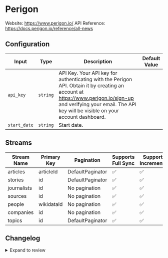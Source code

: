 # Perigon
Website: https://www.perigon.io/
API Reference: https://docs.perigon.io/reference/all-news

## Configuration

| Input | Type | Description | Default Value |
|-------|------|-------------|---------------|
| `api_key` | `string` | API Key. Your API key for authenticating with the Perigon API. Obtain it by creating an account at https://www.perigon.io/sign-up and verifying your email. The API key will be visible on your account dashboard. |  |
| `start_date` | `string` | Start date.  |  |

## Streams
| Stream Name | Primary Key | Pagination | Supports Full Sync | Supports Incremental |
|-------------|-------------|------------|---------------------|----------------------|
| articles | articleId | DefaultPaginator | ✅ |  ✅  |
| stories | id | DefaultPaginator | ✅ |  ✅  |
| journalists | id | No pagination | ✅ |  ✅  |
| sources | id | No pagination | ✅ |  ✅  |
| people | wikidataId | No pagination | ✅ |  ✅  |
| companies | id | No pagination | ✅ |  ✅  |
| topics | id | DefaultPaginator | ✅ |  ✅  |

## Changelog

<details>
  <summary>Expand to review</summary>

| Version          | Date              | Pull Request | Subject        |
|------------------|-------------------|--------------|----------------|
| 0.0.8 | 2025-07-05 | [62578](https://github.com/airbytehq/airbyte/pull/62578) | Update dependencies |
| 0.0.7 | 2025-06-28 | [62326](https://github.com/airbytehq/airbyte/pull/62326) | Update dependencies |
| 0.0.6 | 2025-06-21 | [61873](https://github.com/airbytehq/airbyte/pull/61873) | Update dependencies |
| 0.0.5 | 2025-06-14 | [60076](https://github.com/airbytehq/airbyte/pull/60076) | Update dependencies |
| 0.0.4 | 2025-05-03 | [59090](https://github.com/airbytehq/airbyte/pull/59090) | Update dependencies |
| 0.0.3 | 2025-04-19 | [58522](https://github.com/airbytehq/airbyte/pull/58522) | Update dependencies |
| 0.0.2 | 2025-04-12 | [57891](https://github.com/airbytehq/airbyte/pull/57891) | Update dependencies |
| 0.0.1 | 2025-04-06 | [57494](https://github.com/airbytehq/airbyte/pull/57494) | Initial release by [@btkcodedev](https://github.com/btkcodedev) via Connector Builder |

</details>
